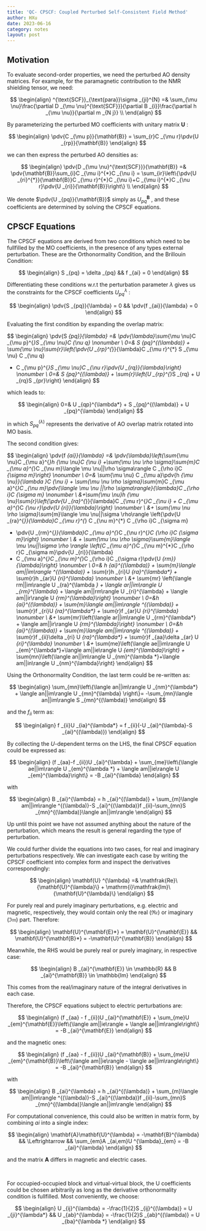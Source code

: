 ```yaml
---
title: 'QC- CPSCF: Coupled Perturbed Self-Consistent Field Method'
author: HXu
date: 2023-06-16
category: notes
layout: post
---
```


## Motivation

To evaluate second-order properties, we need the perturbed AO density matrices. For example,
for the paramagnetic contribution to the NMR shielding tensor, we need:

$$
\begin{align}
  ^{\text{SCF}}_{\text{para}}\sigma _{ji}^{N} =& \sum_{\mu \nu}\frac{\partial D _{\mu \nu}^{\text{SCF}}}{\partial B _{i}}\frac{\partial h _{\mu \nu}}{\partial m _{N j}} \\
\end{align}
$$

By parameterizing the perturbed MO coefficients with unitary matrix $\mathbf{U}$ :

$$
\begin{align}
  \pdv{C _{\mu p}}{\mathbf{B}} = \sum_{r}C _{\mu r}\pdv{U _{rp}}{\mathbf{B}}
\end{align} 
$$

we can then express the perturbed AO densities as:

$$
\begin{align}
  \pdv{D _{\mu \nu}^{\text{SCF}}}{\mathbf{B}} =& \pdv{\mathbf{B}}\sum_{i}C _{\mu i}^{*}C _{\nu i}
  = \sum_{ir}\left\{\pdv{U _{ri}^{*}}{\mathbf{B}}C _{\mu r}^{*}C _{\nu i}+C _{\mu i}^{*}C _{\nu r}\pdv{U _{ri}}{\mathbf{B}}\right\} \\
\end{align}
$$

We denote $\pdv{U _{pq}}{\mathbf{B}}$ simply as $U _{pq}^{\mathbf{B}}$ , and these coefficients are determined by solving the CPSCF equations.

## CPSCF Equations

The CPSCF equations are derived from two conditions which need to be fullfilled by
the MO coefficients, in the presence of any types external perturbation.
These are the Orthonormality Condition, and the Brillouin Condition:

$$
\begin{align}
  S _{pq} = \delta _{pq} && f _{ai} = 0
\end{align}
$$

Differentiating these conditions w.r.t the perturbation parameter $\lambda$ gives us the constraints for the CPSCF coefficients $U _{pq}^{\lambda}$ :

$$
\begin{align}
  \pdv{S _{pq}}{\lambda} = 0 && \pdv{f _{ai}}{\lambda} = 0
\end{align}
$$

Evaluating the first condition by expanding the overlap matrix:

$$
\begin{align}
  \pdv{S _{pq}}{\lambda} =& \pdv{\lambda}\sum_{\mu \nu}C _{\mu p}^{*}S _{\mu \nu}C _{\nu q} \nonumber \\
  0=& S _{pq}^{(\lambda)} + \sum_{\mu \nu}\sum_{r}\left\{\pdv{U _{rp}^{*}}{\lambda}C _{\mu r}^{*} S _{\mu \nu} C _{\nu q}
  + C _{\mu p}^{*}S _{\mu \nu}C _{\nu r}\pdv{U _{rq}}{\lambda}\right\} \nonumber \\
  0=& S _{pq}^{(\lambda)} + \sum_{r}\left\{U _{rp}^{*}S _{rq} + U _{rq}S _{pr}\right\}
\end{align}
$$

which leads to:

$$
\begin{align}
  0=& U _{qp}^{\lambda*} + S _{pq}^{(\lambda)} + U _{pq}^{\lambda}
\end{align}
$$

in which $S ^{(\lambda)}_{pq}$ represents the derivative of AO overlap matrix rotated into MO basis.

The second condition gives:

$$
\begin{align}
  \pdv{f _{ai}}{\lambda} =& \pdv{\lambda}\left\{\sum_{\mu \nu}C _{\mu a}^{*}h _{\mu \nu}C _{\nu i}
  +\sum_{\mu \nu \rho \sigma}\sum_{m}C _{\mu a}^{*}C _{\nu m}\langle \mu \nu||\rho \sigma\rangle C _{\rho i}C _{\sigma m}\right\} \nonumber \\
  0=& \sum_{\mu \nu} C _{\mu a}\pdv{h _{\mu \nu}}{\lambda }C _{\nu i} + \sum_{\mu \nu \rho \sigma}\sum_{m}C _{\mu a}^{*}C _{\nu m}\pdv{\langle \mu \nu ||\rho \sigma\rangle}{\lambda}C _{\rho i}C _{\sigma m} \nonumber \\
   &+\sum_{\mu \nu}h _{\mu \nu}\sum_{r}\left\{\pdv{U _{ra}^{*}}{\lambda}C _{\mu r}^{*}C _{\nu i} + C _{\mu a}^{*}C _{\nu r}\pdv{U _{ri}}{\lambda}\right\} \nonumber \\
   &+ \sum_{\mu \nu \rho \sigma}\sum_{m}\langle \mu \nu||\sigma \rho\rangle \left\{\pdv{U _{ra}^{*}}{\lambda}C _{\mu r}^{*} C _{\nu m}^{*} C _{\rho i}C _{\sigma m}
   + \pdv{U _{rm}^{*}}{\lambda}C _{\mu a}^{*}C _{\nu r}^{*}C _{\rho i}C _{\sigma m}\right\} \nonumber \\
   & + \sum_{\mu \nu \rho \sigma}\sum_{m}\langle \mu \nu||\sigma \rho \rangle \left\{C _{\mu a}^{*}C _{\nu m}^{*}C _{\rho r}C _{\sigma m}\pdv{U _{ri}}{\lambda}
   + C _{\mu a}^{*}C _{\nu m}^{*}C _{\rho i}C _{\sigma r}\pdv{U _{rm}}{\lambda}\right\} \nonumber \\
  0=& h _{ai}^{(\lambda)} + \sum_{m}\langle am||im\rangle ^{(\lambda)} + \sum_{r}h _{ri}U _{ra}^{\lambda*} + \sum_{r}h _{ar}U _{ri}^{\lambda} \nonumber \\
  &+ \sum_{mr} \left\{\langle rm||im\rangle U _{ra}^{\lambda *} + \langle ar||im\rangle U _{rm}^{\lambda*} + \langle am||rm\rangle U _{ri}^{\lambda} + \langle am||ir\rangle U _{rm}^{\lambda}\right\} \nonumber \\
  0=&h _{ai}^{(\lambda)} + \sum_{m}\langle am||im\rangle ^{(\lambda)} + \sum_{r}f _{ri}U _{ra}^{\lambda*} + \sum_{r}f _{ar}U _{ri}^{\lambda} \nonumber \\
  &+ \sum_{mr}\left\{\langle ar||im\rangle U _{rm}^{\lambda*} + \langle am||ir\rangle U _{rm}^{\lambda}\right\} \nonumber \\
  0=&h _{ai}^{(\lambda)} + \sum_{m}\langle am||im\rangle ^{(\lambda)} + \sum_{r}f _{ii}\delta _{ri} U _{ra}^{\lambda*} + \sum_{r}f _{aa}\delta _{ar} U _{ri}^{\lambda} \nonumber \\
  &+ \sum_{me}\left\{\langle ae||im\rangle U _{em}^{\lambda*}+\langle am||ie\rangle U _{em}^{\lambda}\right\} + \sum_{mn}\left\{\langle an||im\rangle U _{nm}^{\lambda *}+\langle am||in\rangle U _{nm}^{\lambda}\right\}
\end{align}
$$

Using the Orthonormality Condition, the last term could be re-written as:

$$
\begin{align}
  \sum_{mn}\left\{\langle an||im\rangle U _{nm}^{\lambda*} + \langle an||im\rangle U _{mn}^{\lambda} \right\}= -\sum_{mn}\langle an||im\rangle S _{mn}^{(\lambda)}
\end{align}
$$

and the $f _{ii}$ term as:

$$
\begin{align}
  f _{ii}U _{ia}^{\lambda*} = f _{ii}(-U _{ai}^{\lambda}-S _{ai}^{(\lambda)})
\end{align}
$$

By collecting the $U$-dependent terms on the LHS, the final CPSCF equation could be expressed as:

$$
\begin{align}
  (f _{aa}-f _{ii})U _{ai}^{\lambda} + \sum_{me}\left\{\langle ae||im\rangle U _{em}^{\lambda *} + \langle am||ie\rangle U _{em}^{\lambda}\right\} = -B _{ai}^{\lambda}
\end{align}
$$

with

$$
\begin{align}
  B _{ai}^{\lambda} = h _{ai}^{(\lambda)} + \sum_{m}\langle am||im\rangle ^{(\lambda)}-S _{ai}^{(\lambda)}f _{ii}-\sum_{mn}S _{mn}^{(\lambda)}\langle an||im\rangle
\end{align}
$$

Up until this point we have not assumed anything about the nature of the perturbation, which means the result is general regarding the type of perturbation.  

We could further divide the equations into two cases, for real and imaginary perturbations respectively.
We can investigate each case by writing the CPSCF coefficient into complex form and inspect the derivatives correspondingly:

$$
\begin{align}
  \mathbf{U} ^{\lambda} =& \mathfrak{Re}\{\mathbf{U}^{\lambda}\} + \mathrm{i}\mathfrak{Im}\{\mathbf{U}^{\lambda}\}
\end{align}
$$

For purely real and purely imaginary perturbations, e.g. electric and magnetic, respectively, they would contain only the real $(\mathfrak{Re})$ or imaginary $(\mathfrak{Im})$ part.
Therefore:

$$
\begin{align}
  \mathbf{U}^{\mathbf{E}*} = \mathbf{U}^{\mathbf{E}} && \mathbf{U}^{\mathbf{B}*} = -\mathbf{U}^{\mathbf{B}}
\end{align}
$$

Meanwhile, the RHS would be purely real or purely imaginary, in respective case:

$$
\begin{align}
  B _{ai}^{\mathbf{E}} \in \mathbb{R} && B _{ai}^{\mathbf{B}} \in \mathbb{Im}
\end{align}
$$

This comes from the real/imaginary nature of the integral derivatives in each case.  

Therefore, the CPSCF equations subject to electric perturbations are:

$$
\begin{align}
  (f _{aa} - f _{ii})U _{ai}^{\mathbf{E}} + \sum_{me}U _{em}^{\mathbf{E}}\left\{\langle am||ie\rangle + \langle ae||im\rangle\right\} = -B _{ai}^{\mathbf{E}}
\end{align}
$$

and the magnetic ones:

$$
\begin{align}
  (f _{aa} - f _{ii})U _{ai}^{\mathbf{B}} + \sum_{me}U _{em}^{\mathbf{B}}\left\{\langle am||ie\rangle - \langle ae||im\rangle\right\} = -B _{ai}^{\mathbf{B}}
\end{align}
$$

with

$$
\begin{align}
  B _{ai}^{\lambda} = h _{ai}^{(\lambda)} + \sum_{m}\langle am||im\rangle ^{(\lambda)}-S _{ai}^{(\lambda)}f _{ii}-\sum_{mn}S _{mn}^{(\lambda)}\langle an||im\rangle
\end{align}
$$

For computational convenience, this could also be written in matrix form, by combining $ai$ into a single index:

$$
\begin{align}
  \mathbf{A}\mathbf{U}^{\lambda} = -\mathbf{B}^{\lambda} && \Leftrightarrow && \sum_{em}A _{ai,em}U ^{\lambda}_{em} = -B _{ai}^{\lambda}
\end{align}
$$

and the matrix $\mathbf{A}$ differs in magnetic and electric cases.  

<br/>

For occupied-occupied block and virtual-virtual block, the U coefficients could be chosen arbitrarily as long as the derivative orthonormality condition is fullfilled.
Most conveniently, we choose:

$$
\begin{align}
  U _{ij}^{\lambda} = -\frac{1}{2}S _{ij}^{(\lambda)} = U _{ji}^{\lambda*} && U _{ab}^{\lambda} = -\frac{1}{2}S _{ab}^{(\lambda)} = U _{ba}^{\lambda *}
\end{align}
$$

